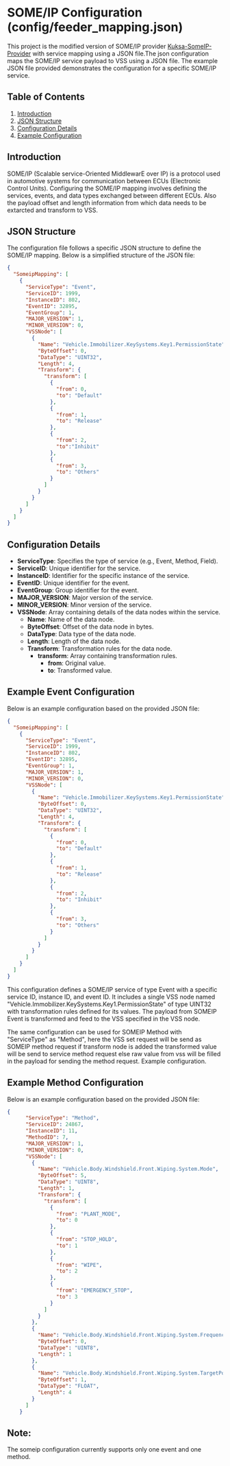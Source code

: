 # SOME/IP Configuration (config/feeder_mapping.json)
This project is the modified version of SOME/IP provider [Kuksa-SomeIP-Provider](https://github.com/eclipse-kuksa/kuksa-someip-provider) with service mapping using a JSON file.The json configuration maps the SOME/IP service payload to VSS using a JSON file. The example JSON file provided demonstrates the configuration for a specific SOME/IP service.

## Table of Contents

1. [Introduction](#introduction)
2. [JSON Structure](#json-structure)
3. [Configuration Details](#configuration-details)
4. [Example Configuration](#example-configuration)

## Introduction

SOME/IP (Scalable service-Oriented MiddlewarE over IP) is a protocol used in automotive systems for communication between ECUs (Electronic Control Units). Configuring the SOME/IP mapping involves defining the services, events, and data types exchanged between different ECUs. Also the payload offset and length information from which data needs to be extarcted and transform to VSS. 

## JSON Structure

The configuration file follows a specific JSON structure to define the SOME/IP mapping. Below is a simplified structure of the JSON file:

```json
{
  "SomeipMapping": [
    {
      "ServiceType": "Event",
      "ServiceID": 1999,
      "InstanceID": 802,
      "EventID": 32895, 
      "EventGroup": 1,
      "MAJOR_VERSION": 1,
      "MINOR_VERSION": 0,
      "VSSNode": [
        {
          "Name": "Vehicle.Immobilizer.KeySystems.Key1.PermissionState",
          "ByteOffset": 0,
          "DataType": "UINT32",
          "Length": 4,
          "Transform": {
            "transform": [
              {
                "from": 0,
                "to": "Default"
              },
              {
                "from": 1,
                "to": "Release"
              },
              {
                "from": 2,
                "to":"Inhibit" 
              },
              {
                "from": 3,
                "to": "Others"
              }
            ]
          }
        }
      ]
    }
  ]
}

```
## Configuration Details

- **ServiceType**: Specifies the type of service (e.g., Event, Method, Field).
- **ServiceID**: Unique identifier for the service.
- **InstanceID**: Identifier for the specific instance of the service.
- **EventID**: Unique identifier for the event.
- **EventGroup**: Group identifier for the event.
- **MAJOR_VERSION**: Major version of the service.
- **MINOR_VERSION**: Minor version of the service.
- **VSSNode**: Array containing details of the data nodes within the service.
  - **Name**: Name of the data node.
  - **ByteOffset**: Offset of the data node in bytes.
  - **DataType**: Data type of the data node.
  - **Length**: Length of the data node.
  - **Transform**: Transformation rules for the data node.
    - **transform**: Array containing transformation rules.
      - **from**: Original value.
      - **to**: Transformed value.

## Example Event Configuration

Below is an example configuration based on the provided JSON file:

```json
{
  "SomeipMapping": [
    {
      "ServiceType": "Event",
      "ServiceID": 1999,
      "InstanceID": 802,
      "EventID": 32895,
      "EventGroup": 1,
      "MAJOR_VERSION": 1,
      "MINOR_VERSION": 0,
      "VSSNode": [
        {
          "Name": "Vehicle.Immobilizer.KeySystems.Key1.PermissionState",
          "ByteOffset": 0,
          "DataType": "UINT32",
          "Length": 4,
          "Transform": {
            "transform": [
              {
                "from": 0,
                "to": "Default"
              },
              {
                "from": 1,
                "to": "Release"
              },
              {
                "from": 2,
                "to": "Inhibit"
              },
              {
                "from": 3,
                "to": "Others"
              }
            ]
          }
        }
      ]
    }
  ]
}
```

This configuration defines a SOME/IP service of type Event with a specific service ID, instance ID, and event ID. It includes a single VSS node named "Vehicle.Immobilizer.KeySystems.Key1.PermissionState" of type UINT32 with transformation rules defined for its values. The payload from SOMEIP Event is transformed and feed to the VSS specified in the VSS node. 

The same configuration can be used for SOMEIP Method with "ServiceType" as "Method", here the VSS set request will be send as SOMEIP method request if transform node is added the transformed value will be send to service method request else raw value from vss will be filled in the payload for sending the method request.
Example configuration.

## Example Method Configuration

Below is an example configuration based on the provided JSON file:

```json
{
      "ServiceType": "Method",
      "ServiceID": 24867,
      "InstanceID": 11,
      "MethodID": 7,
      "MAJOR_VERSION": 1,
      "MINOR_VERSION": 0,
      "VSSNode": [
        {
          "Name": "Vehicle.Body.Windshield.Front.Wiping.System.Mode",
          "ByteOffset": 5,
          "DataType": "UINT8",
          "Length": 1,
          "Transform": {
            "transform": [
              {
                "from": "PLANT_MODE",
                "to": 0
              },
              {
                "from": "STOP_HOLD",
                "to": 1
              },
              {
                "from": "WIPE",
                "to": 2
              },
              {
                "from": "EMERGENCY_STOP",
                "to": 3
              }
            ]
          }
        },
        {
          "Name": "Vehicle.Body.Windshield.Front.Wiping.System.Frequency",
          "ByteOffset": 0,
          "DataType": "UINT8",
          "Length": 1
        },
        {
          "Name": "Vehicle.Body.Windshield.Front.Wiping.System.TargetPosition",
          "ByteOffset": 1,
          "DataType": "FLOAT",
          "Length": 4
        }
      ]
    }
```

## Note: 
The someip configuration currently supports only one event and one method.
